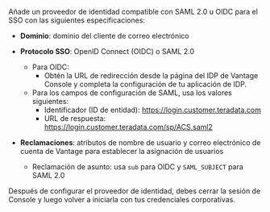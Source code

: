 Añade un proveedor de identidad compatible con SAML 2.0 u OIDC para el SSO con las siguientes especificaciones:

-   **Dominio**: dominio del cliente de correo electrónico

-   **Protocolo SSO**: OpenID Connect (OIDC) o SAML 2.0

    -   Para OIDC:
        -   Obtén la URL de redirección desde la página del IDP de Vantage Console y completa la configuración de tu aplicación de IDP.
    -   Para los campos de configuración de SAML, usa los valores siguientes:
        -   Identificador (ID de entidad): https://login.customer.teradata.com
        -   URL de respuesta: https://login.customer.teradata.com/sp/ACS.saml2

-   **Reclamaciones**: atributos de nombre de usuario y correo electrónico de cuenta de Vantage para establecer la asignación de usuarios

    -   Reclamación de asunto: usa `sub` para OIDC y `SAML_SUBJECT` para SAML 2.0

Después de configurar el proveedor de identidad, debes cerrar la sesión de Console y luego volver a iniciarla con tus credenciales corporativas.
